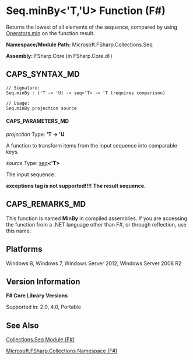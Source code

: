 # Seq.minBy<'T,'U> Function (F#)

Returns the lowest of all elements of the sequence, compared by using [Operators.min](http://msdn.microsoft.com/en-us/library/adea4fd7-bfad-4834-989c-7878aca81fed) on the function result.

**Namespace/Module Path:** Microsoft.FSharp.Collections.Seq

**Assembly:** FSharp.Core (in FSharp.Core.dll)


## CAPS_SYNTAX_MD

```
// Signature:
Seq.minBy : ('T -> 'U) -> seq<'T> -> 'T (requires comparison)

// Usage:
Seq.minBy projection source
```

#### CAPS_PARAMETERS_MD
*projection*
Type: **'T -&gt; 'U**


A function to transform items from the input sequence into comparable keys.


*source*
Type: [seq](http://msdn.microsoft.com/en-us/library/2f0c87c6-8a0d-4d33-92a6-10d1d037ce75)**&lt;'T&gt;**


The input sequence.



**exceptions tag is not supported!!!!**
**The result sequence.**
## CAPS_REMARKS_MD
This function is named **MinBy** in compiled assemblies. If you are accessing the function from a .NET language other than F#, or through reflection, use this name.


## Platforms
Windows 8, Windows 7, Windows Server 2012, Windows Server 2008 R2


## Version Information
**F# Core Library Versions**

Supported in: 2.0, 4.0, Portable




## See Also
[Collections.Seq Module &#40;F&#35;&#41;](Collections.Seq+Module+%28F%23%29.md)

[Microsoft.FSharp.Collections Namespace &#40;F&#35;&#41;](Microsoft.FSharp.Collections+Namespace+%28F%23%29.md)

